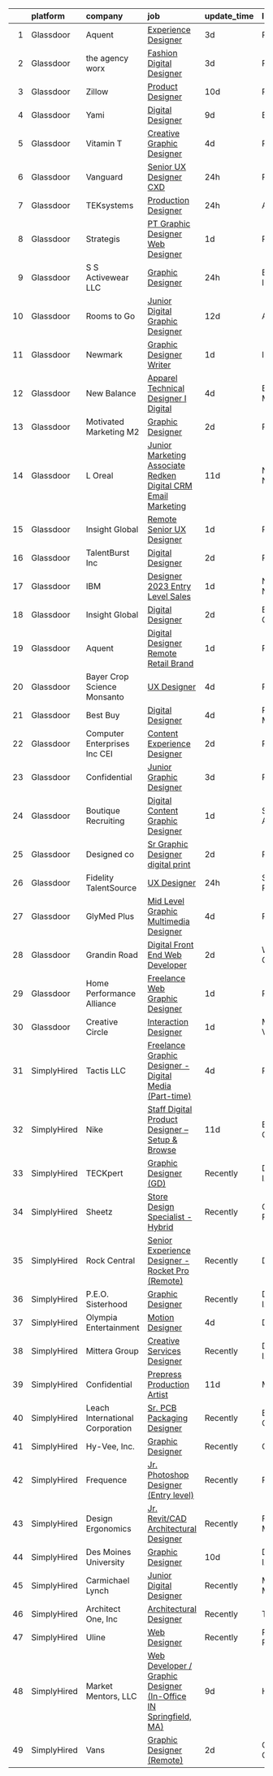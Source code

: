 

|    | platform    | company                         | job                                                                                                                                                                                                                                                                                                                                                                                                                                                                                                                                                                                                                                                                                                                                                                                                                                                                                                                                                                                                                                                                                                                                                                                                                                                                                                                                                                                                                                                                                                                                   | update_time   | location             |
|---:|:------------|:--------------------------------|:--------------------------------------------------------------------------------------------------------------------------------------------------------------------------------------------------------------------------------------------------------------------------------------------------------------------------------------------------------------------------------------------------------------------------------------------------------------------------------------------------------------------------------------------------------------------------------------------------------------------------------------------------------------------------------------------------------------------------------------------------------------------------------------------------------------------------------------------------------------------------------------------------------------------------------------------------------------------------------------------------------------------------------------------------------------------------------------------------------------------------------------------------------------------------------------------------------------------------------------------------------------------------------------------------------------------------------------------------------------------------------------------------------------------------------------------------------------------------------------------------------------------------------------|:--------------|:---------------------|
|  1 | Glassdoor   | Aquent                          | [Experience Designer](https://www.glassdoor.com/partner/jobListing.htm?pos=125&ao=1110586&s=58&guid=000001832b54cbd18768e59ba81347f0&src=GD_JOB_AD&t=SR&vt=w&cs=1_20c2802e&cb=1662879321420&jobListingId=1008123535041&cpc=334ABAF5D42DC775&jrtk=3-0-1gcll9ivmgspa801-1gcll9j0723e0000-8d2c847b68a1be34--6NYlbfkN0DMrcEu7yrtATojKJA7cEzGQ3FdRGWLh0CZQInL4ECGI9gD0Wolx9R2EDT7B77c2cRxVdjXFVvapnUBletPGY1y6zUD5emEx2JJHVUKLB7YCEnjpM4Zg3PYdIMwZp1WmyRvhCdKgdleEQNFFwOpXDPT8CnFEGpHLzyPkHaoagJKhMlUWat8J6mBbRTchlMNg3zyeQohtXFJ1DNXnJfTvvePJifbvVd1fJIraV_R1i3HOQkF-Jx9oO6kqYrBqi5iXaPZ0nY58c1oDILUPlfcMBdK66VrRGma3oHOHaFx04o13AKmrRecZgQ8hO1VSBI729eQJ3TSgA-pnFhNZgwSsG9kuVbt7aG3ZmIIGqC_3bIe2gkZYrC6xdCTI6CZcK0Evihn5YdNkYDrVN5j3Hf_NSFNrNwO4CkcGdWXQUfoSuMa9AMRNVrlDAz86J2DKX_ivDWxn3-hRWha36Va4IY9Jm9z)                                                                                                                                                                                                                                                                                                                                                                                                                                                                                                                                                                                                                                                                                                                             | 3d            | Remote               |
|  2 | Glassdoor   | the agency worx                 | [Fashion Digital Designer](https://www.glassdoor.com/partner/jobListing.htm?pos=114&ao=1110586&s=58&guid=000001832b54cbd18768e59ba81347f0&src=GD_JOB_AD&t=SR&vt=w&ea=1&cs=1_23b2fd81&cb=1662879321420&jobListingId=1008123724940&cpc=AC285F3A3ECA6BB0&jrtk=3-0-1gcll9ivmgspa801-1gcll9j0723e0000-bcac29a8680221e3--6NYlbfkN0CNOKpjDIEH11s39GTuUki_mvxNbnX5BtDlH5CMrheAnKze_5JrwQ4joDkGUDohP_RlNQhEZ3Q2jeEAm6ldQzmxFxxxdOOwyMbldo0dx9_PlOyL0ITe7Ek6r5-EtcSJ0KUwFsEzvFr-Dqbe1FRbByRhvhsV6TwGLTx9ZGA_f200DDMBn0XMdAm7cy0ubHw8ERhnWXWQwDdpJygLgkL7hJ0gXlQZGpx2cI-Mt6HRaHhP_lASq-fM0tTIJNkE1Z_ms9nokqO-Jq1jpf593nJ6oYvuGGu_MWYVeKOJDF4UgMVXGXVjiNIZpB2jTN0j1PQL2F0bzrt1Mg2c-rgAT6VpvljwtLrdoXfxTdItoHONMVaGRAUDEBEv6Xz7NQ-LNh6X4zfAhK1sZT_qEV-1Jz3iYLEgOvddsNb-VHfybk3KK2feSOrcO4fq3oK-xEBoqvNmqpfhWb1M_W0NUjy_A-tQVZw-i79rWr7lx9eanOwANkchBpJpLKV_72Qz44JsbLt_x1z510U3XEAUxQ%3D%3D)                                                                                                                                                                                                                                                                                                                                                                                                                                                                                                                                                                                                                                                       | 3d            | Remote               |
|  3 | Glassdoor   | Zillow                          | [Product Designer](https://www.glassdoor.com/partner/jobListing.htm?pos=104&ao=1110586&s=58&guid=000001832b54cbd18768e59ba81347f0&src=GD_JOB_AD&t=SR&vt=w&cs=1_90ebf253&cb=1662879321418&jobListingId=1008105734825&cpc=3BA4CE39D5B5DEF5&jrtk=3-0-1gcll9ivmgspa801-1gcll9j0723e0000-923d093315a463c1--6NYlbfkN0ANMurRYyPEXg08u6OamUd1Mvhk-zhFSGYIZgoJR86UvYL2v6MoUqae-sD5DnU21vqzMUfcrlxXldGlpvZ_A9LcSbv7fieDI5Q_e0eCDabZQJSfXOKXU7HhyZwRBWFH68mW2QkyUBY-1UqPK4A2Y0SDj9Q6XtG2RXC_FvaVnw66ZqTJONzM-rdhu-45uCtHTBeX8Kbhq-hi6i0kkjkUGJ0oMXoV75KiIH4ns-aHhXrYi_KcP6XpF02zgedAcrQvtqfzW6m22fy6JTJ1ZV_Se10uy_eqn65v-EL_GJMgeqVHQMzuHMxnfsejn0yPoVVESRNw9iXPPjQK0b2E9cQeqsv4odANdvmPGNI6DY5Bska9E0xyo-7b9VCUJC00MtAwgyOKDJfJj2w1L5yAIgD_Q0DjdinFQfGuDKaN1K454-NTBzqmw_xAE-oiGq6ndxvexg2GGzat-s5r6KOGoQFP2nJ8dXD8g2I01Pm_PEISEz1uH21mzQot4aPSzH3DcIiLKqsiEPhZlqumxcjgJ2D1pvdd3oYRex-EYmdN6c4_zKsLVkn16G0VpDl3Tcn4rZFmgP9J5NLkDEKdENHS2wQt4psUi67nX_XJ96IKbNOKO0ybGf6G_4Hlfr6QvsxsZuv4HDUuoQfJvs5mdhyZO-NfACzUD9TrF7SzUOgcbQRPLyAlcUjm7eC-P8WKmQLEc_XCeuwGcrhDSZYH8mUslDnbFhYdjtZC8MCvEwQT0p9l3uOgFp1mMVxqjsssLJgz7gXiMrtJDYu7ga82Ck58QRTCHJtGTBfdoDC9fwCCwd3VcYV9gsCA9Ml0hjrVnPYb7f0-mYqxo9T5Ipgo3ilT9tb_r7rao36_RHEy74dpVxpq7YYVkxebHNYTUAvQkbSpCpz4Z8U%3D)                                                                                                                                                                                                                                                                                  | 10d           | Remote               |
|  4 | Glassdoor   | Yami                            | [Digital Designer](https://www.glassdoor.com/partner/jobListing.htm?pos=101&ao=1110586&s=58&guid=000001832b54cbd18768e59ba81347f0&src=GD_JOB_AD&t=SR&vt=w&ea=1&cs=1_2d68b4fd&cb=1662879321418&jobListingId=1008111863173&cpc=F4333377EDC1BC7E&jrtk=3-0-1gcll9ivmgspa801-1gcll9j0723e0000-8302dfe21c891ddb--6NYlbfkN0DsBOlmEAMqZtav1V1WKZO3RUElpafjggtWvxyDQ3xFSqf_F-uFbbl6Uz3uWdsT6trhbhoQk9MLmdifgAjmKlktZ-KFT4uyBonNjT1hiMW-qy2QwgUCcGa2HfCbca367x6gS-KHt4jEdwQ7-935eUeRy1sqHDlYd_TSjrVyRTBGtEOgjGAwsV9GqR5QOzWZZeXG70zsORiKj8b7OsBaMcEnRzlweuLg8liicRhiElBvCIjGiO47XRocv-a-VPd9O1d8XYFpYkKjEZOd1ai2OVD3RBuVecAKqCP9miex59Itr_KDRuE2CXex4UDoHFJ2VYAPVGsyDfiWtjFNsKMeFsugW7EpphBeMdA58kWfyeIQ5hIZwN0LYAeKqpZCxf6JFIDlzlziJM0Ldr_vUUH_FUuEbxFtmYlS3a5ujCd-PsqkYnggHxqgSxlP34UuL3g6O1n6al7aE75a8n7R_iXCqfhE-ZqdOUahE7CYK-GUWec2B9kAdzbN4noyyr9SiZ81YN8%3D)                                                                                                                                                                                                                                                                                                                                                                                                                                                                                                                                                                                                                                                                             | 9d            | Brea, CA             |
|  5 | Glassdoor   | Vitamin T                       | [Creative   Graphic Designer](https://www.glassdoor.com/partner/jobListing.htm?pos=130&ao=1110586&s=58&guid=000001832b54cbd18768e59ba81347f0&src=GD_JOB_AD&t=SR&vt=w&cs=1_284c3f52&cb=1662879321421&jobListingId=1008121107394&cpc=C4A69CCDBB3B9599&jrtk=3-0-1gcll9ivmgspa801-1gcll9j0723e0000-8f3444ffb8cfa060--6NYlbfkN0DMrcEu7yrtATojKJA7cEzGQ3FdRGWLh0CZQInL4ECGI6k5tN82kdM0OKoro5eXmjoVin0azV7kcw0Ral9B4JQpPsBdkxf1kUX_39uXpuRfCiZw-gRjwUkuT2BUx1SzqJexz5ORPnopOg7VgA7pW0irx5YEaSVCv_lAiyN20thhxvdpMguJR7U0OU6JusrPR1qnmWlDHs9qnSHcHD_nRqQ4pMmCX3DSjm5elnc5P_iDoLdKEa8CMLaagPccI3z_QOaeBM27w-vYP2zQVbV9iVtxiF7d_X2WdtNFTc-U6MJOaAXXty9_UuX0zOWMLxCIGqSt4Evrzn0ei53nGzKNsEvMVLCf2LMAmh-ae3iJ8m6hnxsxsM6Uxlszi5teOvt1Mbi_bIWabfo5zazPZkallUq0KQxYKNz3TV5IsWb0clvOQI4IN9cg7T5xidvxPPByXoMIMoJIg619JgsNdD56wOmYMyOOpqxG3S4%3D)                                                                                                                                                                                                                                                                                                                                                                                                                                                                                                                                                                                                                                                                                                       | 4d            | Remote               |
|  6 | Glassdoor   | Vanguard                        | [Senior UX Designer  CXD](https://www.glassdoor.com/partner/jobListing.htm?pos=115&ao=1110586&s=58&guid=000001832b54cbd18768e59ba81347f0&src=GD_JOB_AD&t=SR&vt=w&cs=1_ac8bd4c1&cb=1662879321419&jobListingId=1008130738330&cpc=44CD5376B8534B8F&jrtk=3-0-1gcll9ivmgspa801-1gcll9j0723e0000-674720a1adc0611d--6NYlbfkN0BWQs_M7ZA8XLbIFWVw-PYcVVEPryqVLyWhKaEKPskHyy2-z6Z78n5au6PljKOGTAqp6x67euyP51R2LG8lIzib798nswowE3Q6Qxd5If510qmFGlMC4_ZVM81nQ4JXuajlw1U4csfo-fSs0Soba1jfjOTlYHlwPdcuzaqlfSRM6P-B7lVh-oDNC0eJC2KLML4pb-YcamhsLsIWRz3DqqQBugqTa6XAt4AtbCSwMaqaFF3wYTOQxgizFr6uKpWg7-FfUt4vRp6yY_keLx4A8d7lHEBMga5VCpHB-jhinMZv82Kqb8C9FZPu9sv5GY3LNhA3ukkK4MOmcIn_R2PUEnzfyQ4cASXZ4AVTNmeTjTfBfB27w0huXGGgQw9YSoA1s9nUiPgMXfW2M9aVUGsi65h4nJ9fg1n2nkSBhQtrlvBQjaHt_tUk0XN2hVPS3HnFWMcEEUtOQnnK3tvWsc12rTl8sxhCahJUoi-_OA0LcgrcmvNtI4aDEKwPftruE2WKvtiy7bD4ylAPSJs3L2L4NkDMYvS77E4-wparqK-tLySiwz3Nrwt-L32sSHFtL4SkSu0XJ-JsNTm3FoLRSHmmR9O8UyHc2iUS8k27-dRo8DsOoCe4iD3TBY_PNzxDzdhUQfmKi9i1x6vjTFz4wtIQxzjBqY7M7oFpZtYkMHp22fsNnoMfi1H216ms64nylSMkqB4NpbM2EJWoyilVKQnRqp0fdg2mDMF1Haa71ObLdzLThv3_11KNZFJcG0J5_n7Ubj5bYu8H6uKAYIjBoJ0VFNDxuaF-6d-eEjN5Mt1h5Muk2C93zNLRDnMKy8qgTbgYfMfqcxztyRFAF0OvD6wSuS9QCFuNFjOIbtm3dQ66RrgCw6Sqpf9g41BQP3kSIwXfF-iur9JcPRTOhwK0XoIaDh3ifRFXdT-znEUsVR_frR1im1fL1cqHRP8fBaaTZicIb8JvVjAyAobc-kV0BtGyuuF7EWRzYqLUqHIS5gXd3YKe7EEBsvsxDipZu13ZybWhDFhEXkJuy4F-6tLBIQzDcfE0L1mNSdDHQWs1PIFPr3a9VGGLCOcNUhV3Eb9P62zlciDuE-aTGobxnw%3D%3D)                                                             | 24h           | Remote               |
|  7 | Glassdoor   | TEKsystems                      | [Production Designer](https://www.glassdoor.com/partner/jobListing.htm?pos=127&ao=1110586&s=58&guid=000001832b54cbd18768e59ba81347f0&src=GD_JOB_AD&t=SR&vt=w&cs=1_6a62e4bd&cb=1662879321421&jobListingId=1008130784319&cpc=3DB599BF2F4828F0&jrtk=3-0-1gcll9ivmgspa801-1gcll9j0723e0000-99d48dbc521f96a0--6NYlbfkN0AuKz8EBO1xHDEL7V2YF9xF3dC_I9B9i-Zw2Jh8clPMK3KTieKealHQySFBD4L6FvN_KhTYz0S6g8elX4KVQbUO6xJhkXaT9Hck3hqnxR2wXW6sNBif-oLNVC7_IAJIH7pnhuQ3Fd-UuFR21QIMXHOiPhRL7Zqa2mH3rcI-K1Ty9evT_R2HGMr4WHUZxAQ986z2aoraClNXOxgUOJdIYyFoH6LxaDymR5pzbz_SCQIIck-SOuU7w-d5kFyLO_gMB5A6I5UQX9BTrIhk1Ec0rWLwhSPERxnp5vUlYZRklM9E9-bDPK5_cCHjSQkqEgUaugd05DXOTMCuGNL6wNhCwyYYJOXFYBEm4QxuXitA9ayir_Mv4q2Sqm3CB8CfZTaxG-EhP67wCx2cDTJYaV2aqT6WojyeA3fVuGwbUuIuGfZdAjjGl6eG3GoPhi5-KkcOrKwcOhfjhTfKavrmbxg9J1hByGwNrAZ4p_SP-DvsIT7bVOQjP6BLolWh3hMV9RMv5PaXzPRPzs_Rmn52Ml8yq2cWCXH9AQsI1TEfAe6JnSuzk5YGlVI89wCqQR_zIs2PJZkb_vuwxl0B9JCui0UnmR1sKXtucrOxim1I3Dwn4Ks5rmBXOvEzHjj9RAc6LqvA4amHrPPh2IVOOaOlbv80oUvxRTstvO7MjG5h5PSVcz4-4lZNKHPT1dceLGzzLBTIcRvtEEUBtdDFsECxKCe65aIVwFKbRO0KDl7FWDz3WuWtEypMX0uQVvNjTwViZqkoz-voKagA07l4m8_hL3wfrxWwVjHqnBtow3X1H0sDTNj9ad6ZmBja9fVkk7Dt555EEvyISGQ_6dcd1LpbSFR5f8wKF48omlhSHpUCXR_yAOsg6NztfjD058JvoDBq7OYP4zf5qU2XM73_JIP8AEz9PYxqQNfGsZpXJTVdklO-AHD_3V_RRqhAaZ-5)                                                                                                                                                                                                                             | 24h           | Austin, TX           |
|  8 | Glassdoor   | Strategis                       | [PT Graphic Designer Web Designer](https://www.glassdoor.com/partner/jobListing.htm?pos=118&ao=1110586&s=58&guid=000001832b54cbd18768e59ba81347f0&src=GD_JOB_AD&t=SR&vt=w&ea=1&cs=1_1857ef1c&cb=1662879321420&jobListingId=1008129703490&cpc=444700D72F2ECBCE&jrtk=3-0-1gcll9ivmgspa801-1gcll9j0723e0000-c6a23bda60f870f2--6NYlbfkN0Bzkuy17zoNwKMVjyusHhR7JNYo3SmelKzW8jp1Pa4Tk2raGOEy5KgPmkIFlo4p1VUGwp1OTyf7APqMFX9iWyEUhQPQdrrjmqq4-huhQ4Y5-jFk003YjSRuVaV1kTN7iz6YiYkuA3hEDU7vMYYOOp6vwEyMGUM50N81fRQiYRLjqDghEZtlbwn9nUJC78ZDgxHf_QckrhkChjCG9iHVZjkj94qE_S1h-Lxn8k1C3WJMSnOZA357no38jp-T3kDPUA9g6XwylaA9DkFt7QD9yCALMNHY2pcb8tQuvAKIyQIk9qZsZ96Jn_5faKNRS6c-NAVYoVqjUvFPkClZEUtYUl_ge3RKzBH2d-Qocog_6k1cVnv90QKq17_uykUkVzOB-mBveObjzQQV4zqdHcVvPXnYTHNTVE4FdL95M-pBC-SGu-c8Q7Sf63PFawASMfZKQ9qQ-GlCCTc3i2uCJUN2_qScHjj3vSk-aOocZ0DqKW9s0V5HKGpc-qdGXM75oJoTPQE%3D)                                                                                                                                                                                                                                                                                                                                                                                                                                                                                                                                                                                                                                                             | 1d            | Remote               |
|  9 | Glassdoor   | S S Activewear LLC              | [Graphic Designer](https://www.glassdoor.com/partner/jobListing.htm?pos=103&ao=1110586&s=58&guid=000001832b54cbd18768e59ba81347f0&src=GD_JOB_AD&t=SR&vt=w&ea=1&cs=1_b3c5517f&cb=1662879321418&jobListingId=1008131212028&cpc=32919853CE787A65&jrtk=3-0-1gcll9ivmgspa801-1gcll9j0723e0000-57a42028f97897bd--6NYlbfkN0Ajr136nt6A_LHOZ7dazkZBMRVGXfFx1UH3hXSlGZi78qV2vh4IIPaG56QxCFgA56BicBY0oInP0bNT40A2KiZR6efIXdMONa1VrkNkr3gSSuOH-h8Iv9xQMLysL86kQef8dAE7GNfhhsgq2lLOrh5w_jsM3vg_GTL-9yyJMQXUeA7ZpmiP_PwGGV-Up2Ky_2JnIloF4v-kF18pWMqCut4w2KGvmp-q67CwVsK5vNpUH5QDB2mY_Yi-DejgHoJk5uhQ199UGO9usByjjTRWa_ZFcn3Cbr9RjKuCy0cG4DQKSPj-MM83oMy2Gdo7bBocpFs04uvOEWrg7jlv0Bg0u6OcSE4JfFVeZiUX-c2QbYAJMnXzUzFB9z9vSW8PFQNgqeVsSZCwBXOiyJqQM80GUOkfk99NIGjO-0tqtnsDPYsOqdU88BwFHzQdNJ5kP74WMLDNeTjKxfRRsgUNdwMNAe_o5-k14fg-_68OqjsBcm58aQ7Cfjgx9jGhbJoFjTUGmPRjge2jMjVQQNotqhojzDh3jnN_MP4Vryz-0zkVFnok1jDx2-ESDO3afIOeTjeL0y-tx5w1HH6dBukr6at7PHn7pPH_090P4DVxvoA3jZ7LQZ5cg2_dkJFOOrvK6gwfYyxyGHghzWB_GZ5OopODMq624snosVnQogEy5oqqVQTLnyWgLAyYBY5_nKuVuXBlrsRimokvIusurP5CI0LYktZ42RpwVnO4F1QHzaUDSi3F1lk5yG2kGLMlT0fYb0VnHh0WprVOChs9tg%3D%3D)                                                                                                                                                                                                                                                                                                                                                                                               | 24h           | Bolingbrook, IL      |
| 10 | Glassdoor   | Rooms to Go                     | [Junior Digital Graphic Designer](https://www.glassdoor.com/partner/jobListing.htm?pos=117&ao=1110586&s=58&guid=000001832b54cbd18768e59ba81347f0&src=GD_JOB_AD&t=SR&vt=w&ea=1&cs=1_a70519db&cb=1662879321420&jobListingId=1008101023812&cpc=8795CF9063CD573D&jrtk=3-0-1gcll9ivmgspa801-1gcll9j0723e0000-a7f8cc29757373aa--6NYlbfkN0DQkrWslipYdAKKBYyyAy12PZe5Qif844XZvzAwxKbcyIRxhdHaqMzJraSVoY3LdvZqdbhDVRcqMZtCa2YcNSHFpJgmxHPV6EOH-6DazYCulcDtnQBVuOqYehfVu4pi8F9SHq0EvEETT4FlPgqVwQPbT0pZuLpYfpMnS0r64qoJ8-2qzxYucRvqPqcCo0mPOb3w06zDns11yRiDC6q0F5Jf_u6sX8yyM-8aa2EztF-uNCivGIqAphpwE3TBYVI0rxpH_5Mr6JGYymaZN2rGWsGfOZTfeaUuZs6XiI1rr1N82KAusMHB6nklMLLUodMFLPX2MCVRuSbn0X4ulSYV-Hyl9DHRw6B-mQW6bjpOJBKdClBuaX0yp4i9GwpRQU0wHm4jwLtzjzxwTueWT5YQblv-eeYWPAwlSrJbDyAC07NO47GU4H5k5xrV7kYQoO6hL1xRyUUeA_Aq8iQD0gJApTHdnnLiUJxn3CG7_Hh_zvZdmuUSh06KtpwBQ-c6pZAryuzMhKfE-u8VuMjrmuyUqtTMUcJ3HNnWG-EGMgSyWsIi2w%3D%3D)                                                                                                                                                                                                                                                                                                                                                                                                                                                                                                                                                                                                                | 12d           | Atlanta, GA          |
| 11 | Glassdoor   | Newmark                         | [Graphic Designer   Writer](https://www.glassdoor.com/partner/jobListing.htm?pos=112&ao=1110586&s=58&guid=000001832b54cbd18768e59ba81347f0&src=GD_JOB_AD&t=SR&vt=w&ea=1&cs=1_1d829638&cb=1662879321419&jobListingId=1008129855040&cpc=C5F9C09AE97B3D2F&jrtk=3-0-1gcll9ivmgspa801-1gcll9j0723e0000-18db290412a076fb--6NYlbfkN0CD0TjVoWRiy1GhkEQNsUdv3_8Vzuynr5Zlm-4Rvq6GerCIAuv9lkLK7rFFobwXjE8v12kGzL5fBLde4BoqE6CMc-jUdOaBFHRDYv6los6Qsi_H5_FC1AcEFWsirmb3kJKVMBmyuXPMAzeAzoM4QLSDNRQf6U3Sn3zZbdRygBB8dNuKiNCt2CV3nkLEUcCe6KXHf5uy0g7GDBGVEEUng8xfO4bjg2VRvXRgNT319c9cHd1OAQ2dmLfXhfaXh8q4DoWkZv5ZQKCbIj79yeGToq-Ge-l1OGR71eLsoU-z-5xJe7-Njsf7R7wkIG4-UKHu_PdIGM0dsU_HMrwpAVWTLJlC0-YXMyIDpwQc-lqz26D8Z5bQOakJT1SqCoI8TgYFIe2fJtwHBezZEgg_fME9QuroSgjwo7nXDghEdZXAVmg5GZRoLWkSRDGxcoidaARpZG1Tv9y2KMP85BM3eYBGeF3XPym6uDdC4S_wwU7WLxGVHkyGAZ8vO-e4TDPJz-5MB2cxVIlN9mo5cEBaRQkUrS-L)                                                                                                                                                                                                                                                                                                                                                                                                                                                                                                                                                                                                                                                  | 1d            | Irvine, CA           |
| 12 | Glassdoor   | New Balance                     | [Apparel Technical Designer I  Digital](https://www.glassdoor.com/partner/jobListing.htm?pos=106&ao=1110586&s=58&guid=000001832b54cbd18768e59ba81347f0&src=GD_JOB_AD&t=SR&vt=w&cs=1_e26d7edd&cb=1662879321418&jobListingId=1008121565696&cpc=F45C15D234B746DE&jrtk=3-0-1gcll9ivmgspa801-1gcll9j0723e0000-caa991a41a1d7283--6NYlbfkN0A-NHPE89aMEoKiA8B41Hae2nLWj54W-Qo-xrCvCh0mhHD8GUsE6Bc1X2xP3_XkCS5wGnEYOWzN4bBNNX3rQc64RUPxBSuMuB3Pzi2alplLZrarPEQp7JL7XE6KsqB28vrQtfn9slL8SfrgvMWk-P2w1yz6rnVhcdYPDBoF8RhnO6EV34W_hld40B8b2yztjskRhXib2G_MrT4shY3OOAUfOEJyDa6WDIMuaJBH_ovOChyqaRVrNb5FHJZ48EjIkoGZO-S2s068MVaj7P-XCfGbTNbrAzQLFyPRFmI24GvZx9ljJkrSj1EX7o-rK41685Sn6cv7a5gOfrnTNP3ocXaW7RNzx4XKnaFePY2KyzeY70BkbJrnCl6ZcQif4tYic-rHDzi23xf9BDqDDC-paGoK3X1sx280zhEcakwUXH3kagk8ss4N6bypx2l3IIBirbLN2oeX3AS6ZgZSQvqjuHbHSAT5oZkpXX3bFph3aBwb2Yu7R6iNLBMnjA2gGjmPdYTtgYCOavWNhLS7ILTk09SiXJrkX3hhBpktHN8cdZVoR7OjYyOZCheyQcg7TDDMQfy-D43ITzaRy_2a7a76QdPE)                                                                                                                                                                                                                                                                                                                                                                                                                                                                                                                                                                           | 4d            | Brighton, MA         |
| 13 | Glassdoor   | Motivated Marketing  M2         | [Graphic Designer](https://www.glassdoor.com/partner/jobListing.htm?pos=119&ao=1110586&s=58&guid=000001832b54cbd18768e59ba81347f0&src=GD_JOB_AD&t=SR&vt=w&ea=1&cs=1_679f66d4&cb=1662879321420&jobListingId=1008126580520&cpc=56C4EA4A1A191A49&jrtk=3-0-1gcll9ivmgspa801-1gcll9j0723e0000-1e4792ea722e58ab--6NYlbfkN0BlKM6m1IvFSyy8_vPnQ6NxHMa1BSJqvopi6zh_aqBEzviEYhI9jrRy3ENz159CfFLzFXQHe_EFz_tUFnFwmiKL-py1atkf4KBWl_wAmblrlN2NaAjEUnB28cj0s8qgpJ5pW_i9V-TSA6qcxu3W5uCVRExcETT_nJTzCpZMSwxvFy1okJ1cYdW-7na4t62wJWIYixHAS25czJks-DS8HqqUiR297gbvUAEcFhACJXpF2qh7MKXdzz1G_fJtpYjRHCU-IukcAS9co768FOKcjy9uy1dX9n-V04RdO0jfIM-EhJZ6YttPGoTEMjB1JdYwOU9v4rsFXBplPHyzmYTgkJDJ86q59hVU6jvXddBDaK14LpILOwJFipLMK01EtW2-N-FMZtMAp-APCf8YeNO29GttOdVTMbNdtm5pxTU9wk_cp8ROUe5-5RJ3dBlVciZQJixaixN4hjgeu9zGvVtnMcZgHD5gSoMsREf-pKgkfQxbt3gJ4PnnHSEW86TvliTayJQ%3D)                                                                                                                                                                                                                                                                                                                                                                                                                                                                                                                                                                                                                                                                             | 2d            | Remote               |
| 14 | Glassdoor   | L Oreal                         | [Junior Marketing Associate   Redken Digital  CRM   Email Marketing](https://www.glassdoor.com/partner/jobListing.htm?pos=109&ao=1110586&s=58&guid=000001832b54cbd18768e59ba81347f0&src=GD_JOB_AD&t=SR&vt=w&cs=1_86804233&cb=1662879321419&jobListingId=1008104278623&cpc=AC285F3A3ECA6BB0&jrtk=3-0-1gcll9ivmgspa801-1gcll9j0723e0000-4de994b6b5e567c7--6NYlbfkN0B--xwTx5z5GtX4kwB4PKln9ei78TGhUZ0jXbBonS0qzEhzYeEaBt0GkTPTcdrr5MnFjQlC3j6wPPG_y3qdE5S8kaV2CdjrD1LzUhATnUsGexzy9vPGVAzzTA0Ll3818YMgE8x-SIAx-eGqNtj8KI3_rOtUxNLHfFCkoSXp6qRdYoNe7AhBjrRohURUPkVr-faJHAeyGQlwvd6AFglXIa9IIOQFwQ_05lj74sq7hvuKXb0Z95-npT0-qyo_zVa7z8aX8DKd-H0StRTDk6yUqOTuGU7Y4FWV7G86mI663pcJ0P7Mx8ysDqzHG5FP406o-FPOsLI2JBHIoesive8v5QiPoJJ-CeOvms44Hsih2WDM6iUhKE6QdkNOHHtnx_BXPCsOOwjexgDjT7u3xpVb-vo-vDNWrtbEEwsF3VCiX9A6a_HCBQuSMLOLor7I7k1E-8s_W7HNMzAiG9sgL-j82JqEdQRQ9Ml1IO4jU_M-hw1unsXPXvo6SbUsBHopOlgPLKySHaDetQ-DGK8pPu41REfKxDIsUaPdlJaNBpcyxjO815-ZNPAag7jK2jl8rLoVCBU%3D)                                                                                                                                                                                                                                                                                                                                                                                                                                                                                                                                                                | 11d           | New York, NY         |
| 15 | Glassdoor   | Insight Global                  | [Remote Senior UX Designer](https://www.glassdoor.com/partner/jobListing.htm?pos=126&ao=1110586&s=58&guid=000001832b54cbd18768e59ba81347f0&src=GD_JOB_AD&t=SR&vt=w&cs=1_f4247936&cb=1662879321420&jobListingId=1008129747066&cpc=4B86475FAF393599&jrtk=3-0-1gcll9ivmgspa801-1gcll9j0723e0000-3abf36069378afb7--6NYlbfkN0BKkHZu3wF05EeDimN_p6sYpKCMArvwa95YdH7UpkaBCqc7l59ErwqcTsR2JSgvf-3we6GHAUyN0stXK_4B53mrC6sNBrHZT6mswPDCNtNZr_CCbnJrAFkazomm0FvvKQ_Fq6CfQGZhsEKMCJHuXlzZ3zuTjcCKeJMlDArUQgnfck_vdwMmk9C0lSw2HEsNcMP-Jd6OLHHU7nZL1SSrJqzrfG2rONlxFwHD_-kmwvjz8m95HFHVZJnrfl5Id4UtJcR-4vnwJIe06r8DachWbFnEZqk2MtEIeHpudTzhTDFUTVfRBlEmc4olEhharqMmgRlikDb7taMFcvIpELTeaeuHed7dzemZ00PALHh3dxCK3ZSRcX0G9V4Pxcvhygl2scTXXEvs9j5rB_HekdC53Mt0_YafZrHQYnjsGfKx5M0D13UgT8OUxZ2fx9IllDib542jMjw4qrHbxDN6m5nSq3rMToiwU3pclb6IwIj7DknkmpgHJK8_NBBh)                                                                                                                                                                                                                                                                                                                                                                                                                                                                                                                                                                                                                                                                                       | 1d            | Portland, OR         |
| 16 | Glassdoor   | TalentBurst  Inc                | [Digital Designer](https://www.glassdoor.com/partner/jobListing.htm?pos=124&ao=1110586&s=58&guid=000001832b54cbd18768e59ba81347f0&src=GD_JOB_AD&t=SR&vt=w&ea=1&cs=1_b469b5b5&cb=1662879321421&jobListingId=1008126827224&cpc=9908D8D4413DBB8A&jrtk=3-0-1gcll9ivmgspa801-1gcll9j0723e0000-8b467ad102257841--6NYlbfkN0AytblDjMhCTRr2PwXSTF3LlCyagmIhB_qBKYhkTsU9J8kbOkkPPbkHTn1PvWfxq-Nv4x6IxDBvZLR25MZbAfefno-oBVTU0wSlc8HEjJ-SswQ5Z1xRMiItwG7mk97MbMuou-84mvi0RkZ2zZIXh2AiBdhA1yJSCwWI0L0GyRNrxepbqoRNkkFFIXtM-HAkCMnjJ6Zgo_kB2Pi55kRhuG17pZB2rifwTxeiMeJlb6vJ8cqn8FnMl5YzMY9xnxZ5ltFb4_LSOK0ADU993BA5mzwkOBi6bRgv_GxwqPH5RrZgzMQvnfSR2x2cMqCECVDlOtSx0Znu74Z_leX1NozqEdXJeONxU934VNBhMMw40RVqAmto5Oh21Ya4kNNE8AksR_2Q3pgvfcvquh997LzW68O5MvhePU1J1L6m1F3fp9jIzJJ-mUlpdNybaYQoUTYD5SZ0Lz_3A-q--4Z6GABZMhElRDxkw_dcbvpHrx1DkEKhG60Kd0CU1IzexJQRHoNxYFkxV6Gu__QHZw%3D%3D)                                                                                                                                                                                                                                                                                                                                                                                                                                                                                                                                                                                                                                                               | 2d            | Remote               |
| 17 | Glassdoor   | IBM                             | [Designer   2023 Entry Level Sales](https://www.glassdoor.com/partner/jobListing.htm?pos=105&ao=1110586&s=58&guid=000001832b54cbd18768e59ba81347f0&src=GD_JOB_AD&t=SR&vt=w&cs=1_9ce656cd&cb=1662879321418&jobListingId=1008128772292&cpc=65CC663E25211861&jrtk=3-0-1gcll9ivmgspa801-1gcll9j0723e0000-ac67045961d7dda5--6NYlbfkN0ASsx9s5kYVCGTGnmC6Xh9NWSoe0erEY_uce-MxN6cSfhCFF8tPJks6RQ6ru_yf5NKDqaMcjlkCnejbZMc2kfmAeFytjFSPIe7XmznJcN8GPtPmY5Pv77bEvtALpt3p2I6vWV56CRZ5FkKIQsQI59-GlTpq54Y4bvmWQCWd13zv5BKKupyTLrhxugtU4eFjNc02z_n1b4hHmoA6ODcsjGW5dct_UGTcxaUYjssaNc0ka6QMU47A-QHloM3YTTesZPelSeK2azZP0r8w579duaBqef8dpH22Ttlc-eULGGVIOTth7fsmsuQBBgj1IKH-_KTeIp2fcPAGZCsw4OZLOQ4roQWqvOEnql4GkLDXkvLQnSJSU5rpvgZEa8yYgTjKtUODL2FyVTsZZZ184zVdk2Re9W37azYhULJ8qwMrPXRKhOOA7HM2cZvIy-oLsQyGKkIrPQpzellyIhQXP18C1qTfenomX1hA80HgkzcbOUitJpFv7zwaGMqbxhWeD9XN7GiUmgHHj1F3L_MOPxzWC-XsZY6UVZacoFQxm1_yGeUtVp6xy5OMDarx-S5COPij5IwOVjoVelO2l1IOg-tSzTiZZW5xkVsi5n30Hfo_qgfB5fmNnxf7fkeVZH-oKsXryGYCB7LHIT8NUw1yCCspmTh2OcAbWyeduZjyySB7PVnvoQhBLT_p7P0za_27Uq3s12sfWS-DlQ7TeoFylFEdm_OgPu1yAGxWObyqXALU875rjlWjHs9ew2ZaF136UxrfvzTlEI6uYj9czxHUBIp5l2hJNOpYPfivlM-9MPGAbn6vmlX_nZBWYyYic-XFTTp8ZUP1dUp6CwT-EB-l061XQ6oSZejyNCIgOlCAWRqL0BRAL8REoiTwFi7KZyH45zijYLMlrZV_R8eXZgsdU8PcHEk8HVeaetlZ-kyPdIzKsUfquJAaXw8ab9Ogxs5HIVZi5br35UiK_KDnzAJdbdC9qRGZoaepIavh-93X6nSJgXqMfsUDGG3NS4G_OnrQx3bENpk__BR3WfW6lymgA6pkRtoAxyMk1lY-T5fIx9TTmZnjU3nSKirEMmTr1opXQz9iNoIdIqwVcbfnp5oZ6cqOzKlBt8k22R0s3NbXhqywDcDMbdhFSpa7-tjBSbUuf9gWJR8%3D) | 1d            | New York, NY         |
| 18 | Glassdoor   | Insight Global                  | [Digital Designer](https://www.glassdoor.com/partner/jobListing.htm?pos=123&ao=1110586&s=58&guid=000001832b54cbd18768e59ba81347f0&src=GD_JOB_AD&t=SR&vt=w&cs=1_a04dba9f&cb=1662879321420&jobListingId=1008126592207&cpc=0FE1F5EA2BC84A01&jrtk=3-0-1gcll9ivmgspa801-1gcll9j0723e0000-e9b8158b1da95e07--6NYlbfkN0BKkHZu3wF05EeDimN_p6sYpKCMArvwa95YdH7UpkaBCqc7l59ErwqcTsR2JSgvf-3GtKJNX057an938fIr0MTehRxSREV8Iv1ucCa607hpmIYnmiI103RyQYkiFjxSESdDdNG4G0xMKWcEL-6PAhFwqVtgDtvYoFXphAJuoKu5oinIjw5LlVqYjftk-Dyn6EFnaQMHoGMFcmL9Y3YDRm0lVxvdilAlHxfZBOXZOLm1FInS4kQJRvIryiOw9taoeYtBRTtSHUO0wbNAQe2pknX8i3UItdEtHT_W-6WV2YQsSp-TU-WNegnyfkSWaY1tdm4kJFRG4VS2kriPyLxXlKxv92iP2sD0GMn4l9YX-pSZbmE_AUK80UQlPnxPBvXwGJUFRRgZndV7aOtq4mwVVasRzYiOl2znIEqlM2nNfjf2bgiGmy5cTvL2OCf62MAJxIce6GNqve5G-wQHeJ0HWPqL_0jerPp3TzmkrC22cbQjt0Cs_fuP6xVx)                                                                                                                                                                                                                                                                                                                                                                                                                                                                                                                                                                                                                                                                                                | 2d            | Beaverton, OR        |
| 19 | Glassdoor   | Aquent                          | [Digital Designer   Remote   Retail Brand](https://www.glassdoor.com/partner/jobListing.htm?pos=116&ao=1110586&s=58&guid=000001832b54cbd18768e59ba81347f0&src=GD_JOB_AD&t=SR&vt=w&cs=1_fdef119d&cb=1662879321420&jobListingId=1008129972989&cpc=334ABAF5D42DC775&jrtk=3-0-1gcll9ivmgspa801-1gcll9j0723e0000-efe0501563b305e9--6NYlbfkN0DMrcEu7yrtATojKJA7cEzGQ3FdRGWLh0CZQInL4ECGI9gD0Wolx9R2EDT7B77c2cSpB3ilTgqkrCIeEkKqpvDrML5d0LDmNVE_QZyfQkv6Hob2LGVDO8s6Ig42B0EZB8kZxt195PhSx38OVlKRfV1Dg0byWYtkYCa71_PId2ueR9EsPuexzdl0_mQn3jwwQQNLHWP_8qcHnVblx73H71ZInWBxC1fTW_XJY-BW063JqFGRW9CN8irk1xIuAroZy9sQFsFZwszA7zIeRDzsOn4BfE0hY7AZ-v4MRQeHhSaZr0gZzYHeVxia3UXA2ogRIAAmK64kL1pWzxck238bqDLYQuJ0km0ScDw8rNJW3Rt-Ng_lFQwZzmhBI1xOLBgSHx5qBoolRTO2nht0lSk0JLXzNkkS2mGj8aHQvSVzD7y4sewkMnizevSVFKa7iEbPATpnYiy1YNrPU6yRRpmXYzm_BkMCP1ZAnzQ%3D)                                                                                                                                                                                                                                                                                                                                                                                                                                                                                                                                                                                                                                                                                          | 1d            | Remote               |
| 20 | Glassdoor   | Bayer Crop Science  Monsanto    | [UX Designer](https://www.glassdoor.com/partner/jobListing.htm?pos=129&ao=1110586&s=58&guid=000001832b54cbd18768e59ba81347f0&src=GD_JOB_AD&t=SR&vt=w&ea=1&cs=1_86f1ee90&cb=1662879321421&jobListingId=1008120906464&cpc=32EE424DE2B657EB&jrtk=3-0-1gcll9ivmgspa801-1gcll9j0723e0000-765d86f131e55683--6NYlbfkN0ARyD88zZa8G4fZaD6jLAgXtQ8K-B7dWBWCK8oXQKVaKig_6nzqbLjwMGuvQzHRYlOQKDdifE6_stgy65vAR9kGzt5nHuwinqJmJV0r2xVVsZIFHO5Y5HO3Xij9HdlaPIupsyiM--YXZPKrGBfD5yBD79ubhqruEYqvK4wkGLx9W_OW5nouq7F3Pw7mSdTagEGQ6Jgpf7yNBpBPlDoWLyO4YhNG_d9VmvICMWcG72DDc-lHkNkaiASIdTPSiJGsGV25WbmWui2d6yP5XMw55P1ZuPEGYr2Om557DsdRvJ5gFwOzdhg01wtR9OxqnIP7uyYUc9ARVvheLHbzJsOn9DP_85S6nymxKQyX-QdBghTCcoDoy0-xLDiKpUwNVWkeUnnSoMyaNV2mGxqwIzIkk0mDFMr8jq6oCJhRbevmUxKCTbiQbWLTRexdREw5SlyMb_kBMnVZQEQ2fENf0PwfBLsRCVz4y5stzREYPmCW75lSwdU1JSKA5A61ojXQqdStbqc%3D)                                                                                                                                                                                                                                                                                                                                                                                                                                                                                                                                                                                                                                                                                  | 4d            | Remote               |
| 21 | Glassdoor   | Best Buy                        | [Digital Designer](https://www.glassdoor.com/partner/jobListing.htm?pos=108&ao=1110586&s=58&guid=000001832b54cbd18768e59ba81347f0&src=GD_JOB_AD&t=SR&vt=w&cs=1_c1fa4091&cb=1662879321419&jobListingId=1008121430160&cpc=853DEF62E69EE75B&jrtk=3-0-1gcll9ivmgspa801-1gcll9j0723e0000-2ff2628b43e3eb49--6NYlbfkN0A3euUoOlcFOg58Q6nmuUh0Lnp17JpRiT8Tdiqcy7-gIyMKZNPSZ1bJ5a-7F9Gd8VkZkwuafpO75QcRfJpZcpq3R-sCJa09jm62Ax4B48ZQpRl7WUwSK8gt-ZYI_o5j6A9xytHv0bSfYVlSV87JxU84oVmH_fguWnIR3lqt8jbJs8ikSb68Zb_e_IIRQdVbLg1jl0rv38-9OlBIpQu_svyR1sPsMpBtQJHaAfZDiO_ZXxGPU33T4CEy9r66TDp1ziLuHqfqyVvY6P6zPRjxltv4gyifOLt5hQ69QKtw8_JNUni_BvnMSUS4KLMuyOBQVypQLUaSnNLz42gUgCSb9DbrNWxXOMztkoD-IBPjO0vK9F6zZSCDDxHhGmE3Gwhp2XUssUIzrbWQrCObgJfoA1eUXC5-UUznxxO1F6ijNYaVCEnR2a21-ibD3uFWH4HOHP8LVQga7zifFC_v325hRQzHkoCibGHCO3GC4p-80_LtGnOej2gsmnbybDMq-E3H9e8%3D)                                                                                                                                                                                                                                                                                                                                                                                                                                                                                                                                                                                                                                                                                  | 4d            | Richfield, MN        |
| 22 | Glassdoor   | Computer Enterprises  Inc   CEI | [Content Experience Designer](https://www.glassdoor.com/partner/jobListing.htm?pos=128&ao=1110586&s=58&guid=000001832b54cbd18768e59ba81347f0&src=GD_JOB_AD&t=SR&vt=w&ea=1&cs=1_d2526609&cb=1662879321421&jobListingId=1008126036016&cpc=FB7E4A1762AE5BEC&jrtk=3-0-1gcll9ivmgspa801-1gcll9j0723e0000-aaa92e2d0327a63b--6NYlbfkN0AVVnl_N3xmP3MApcGA3sr6MLnz8P423WWILI1WvbjE8Ry71v-lom9NKs8rBQiPPScxNE1OviL-VXQV7LwtnUfYYuoFQInhiQFSrKSTkJx_SUd8mZgxPSrJFNUVDEBVipMYjmdd-5ukc-oObdOcFr5wMNo3myBHvgAW2kiazDnZz5zoyJA34sJvQXWffxH0xTsOxXRSXC_kQ3Ca-OVnITG4PYuqScEkl6nXogh31Z5wVRn64_W_BqA76Cs1Hy0UbDdUi0HRg2NqAEoXK4XzNrOkNlwjVAdVZnN6DAnwEPr_mRzJLJX7DdKIqVq0tc43u0euMWfygqT8I6nwZGiVKD7FLJGKRCXKzlXHU_3GJ0xPpr7QLOqKFnJWMNK1Nd3AN4h2KYvRGT5HrdnyNnWVwOGfJ9ygP_EiC-FkkgQ-1rHaFTshO083UrEGzDfwcW3x1USMib7IssZ6UzOjO2LNck8XI9eQvGsvY7FXIFi7Auyso7i8Eb_edIXRc4hV0lLpiVpL7AIDIrJjtQ%3D%3D)                                                                                                                                                                                                                                                                                                                                                                                                                                                                                                                                                                                                                                                    | 2d            | Remote               |
| 23 | Glassdoor   | Confidential                    | [Junior Graphic Designer](https://www.glassdoor.com/partner/jobListing.htm?pos=102&ao=1110586&s=58&guid=000001832b54cbd18768e59ba81347f0&src=GD_JOB_AD&t=SR&vt=w&ea=1&cs=1_f7ff18e0&cb=1662879321418&jobListingId=1008123210648&cpc=8795CF9063CD573D&jrtk=3-0-1gcll9ivmgspa801-1gcll9j0723e0000-1c9bcc33ad70421a--6NYlbfkN0AmqJ7AeIJ-lTJls7-mD9_KSTPy0ij-obPvjuKKTWlFkFGwi8c4YOI6u9tlvvE_CANVAuYsa4MGbQCoUNwgazspWIyOIgvYTkzgxQCewe3cHs7vwCiBJEq8D-jmXSC9bk0IAR38RyOs8EEjSoQbt_Yqe5zWg8lIwNIaAsrPXdWpz1b6XpT0vlrd8EOasXuCXJh0pCi4p2EmeEOlE5UUTYtJuNiBsDeyToMjX5MG4YjzQWuPC3TKf_2khHkDgYZfppIeXgpuW_vgM-3afym5E5L6PHmQvIAVg81A5IgtXQgNWH_P57iRyGX_g_ccy17rDaaRm3hzUiAkyZxPxm6QPfeFmqR2omIFlbeQTuLfRsAmH3o5KNZ4T9vuItkMJdpcdby-oMJ7lVVmqQUSOF_GzI7ETjBFX09aVvT-bMvEkqaRA8K7LUSiwCh4dnZ7liW5d_tfph8CylvM-NRC63epWAYBqxeEaWpuDodFZvPrMLbd6k6kpnYkwLqSr1EjIqmGs34%3D)                                                                                                                                                                                                                                                                                                                                                                                                                                                                                                                                                                                                                                                                      | 3d            | Remote               |
| 24 | Glassdoor   | Boutique Recruiting             | [Digital Content Graphic Designer](https://www.glassdoor.com/partner/jobListing.htm?pos=122&ao=1110586&s=58&guid=000001832b54cbd18768e59ba81347f0&src=GD_JOB_AD&t=SR&vt=w&ea=1&cs=1_49e3c188&cb=1662879321420&jobListingId=1008129636594&cpc=8AC01DCC8FF2DC38&jrtk=3-0-1gcll9ivmgspa801-1gcll9j0723e0000-8548b066f8b6a67f--6NYlbfkN0D8crn-YM6x7IQoSNnEBoVgmt9RccLWLqLeBizUaTtDVv-ebvk873ZbHZpAwyiUOzwQ39-zLL_qa2YHsqF4ZQxHJhgJqGX5-gn0bi0JKevUlDQMU3e8ISGLBJDEC-Y97RN8gx3sNi_4pwNb7147sheAVyVnlGKJdnPgTxdxJsTdz2CjQZqPTm9C-bB6s241aL9keyRMbFb2IEvjXVp9E2J1ZKLphg1cERh6oyYUlKsisiM2jZvnP3Ge9otvSRLb5amJ3IfJxYP2DD2Qyh2ryaEL8-YihwYFSaPlri0LUVHtzCmJCMrEWLU1CkjJeAby_0Q6KnoR7lgnENzK5_t6HN6r06yvdXwtWBFxRtLpj0FNGAXUlUG3ZUC96hq33kmJkNUxGgChTJTfY1MPHmGDaP3qvktH31I3THzcxF_AZr8w46Dqx8xqkjWudCwjWRfH2xN8JjaPdrtBkJbs-cLAoACYGLkhLX1L7aNYTqjuZO6rF9Dyh58KaI8RYM6OzRQyUZyOY2qxaVltG9oZyG2d71d-Czx29mHSMUwGaHQdZLSt-NZQQX7jKknKPzeQPeDlqxk%3D)                                                                                                                                                                                                                                                                                                                                                                                                                                                                                                                                                                                             | 1d            | Scottsdale, AZ       |
| 25 | Glassdoor   | Designed co                     | [Sr  Graphic Designer  digital   print ](https://www.glassdoor.com/partner/jobListing.htm?pos=111&ao=1110586&s=58&guid=000001832b54cbd18768e59ba81347f0&src=GD_JOB_AD&t=SR&vt=w&ea=1&cs=1_4b500543&cb=1662879321419&jobListingId=1008126505241&cpc=FD1C1DA32C38CFA7&jrtk=3-0-1gcll9ivmgspa801-1gcll9j0723e0000-d9d1ead5f4d3eb5d--6NYlbfkN0DPAqrj3zguf5f9_zD4FO48bGoD2SANFpJ6Lxm-FpP2K2ypZMvNPYqJNNXOJ4eWmUlYxvMxE4S0pULBouB3HCQLHj6bwgtBjhR4jUk8ahbdhPv-0v_g7iAKR1MaQlCf7ufYpnGuesaTAsThdNbl4P5odWk5QnN4ZKWsezu_ui8SGWNCq4ubllh7jnNJ6R-iQUV9NO-VGDAi5GivzJ2txdB6qZyJOjI2yljK2x81IXVAbnTNcamZc-gqYNjXgre8KSxN0RXgpMKJblxHEkRz_psSi5a4wBlA4aTb2zfqCMGFGQxzOVsbbLFDo2IyY_FQ9tLEz9QcJkvggyoX1KEQ4IyiCOZO9uq9Kw8AtkOrmnCDEtsh980E7m7ko7fLi0DN4MQMnVHsWNvhjgWLXjccMqBUe06ZaygeIN9JxaHuDJPOhBz-NG9rCKX0YAaeF4Ny_xVHXsnF7Qpc8J2QAqaanHmZPCr6JQgYU2ko2hpM7eLNaGNFgaZk4y-nLPxFs8BCnMc%3D)                                                                                                                                                                                                                                                                                                                                                                                                                                                                                                                                                                                                                                                       | 2d            | Remote               |
| 26 | Glassdoor   | Fidelity TalentSource           | [UX Designer](https://www.glassdoor.com/partner/jobListing.htm?pos=113&ao=1110586&s=58&guid=000001832b54cbd18768e59ba81347f0&src=GD_JOB_AD&t=SR&vt=w&cs=1_4e432242&cb=1662879321419&jobListingId=1008130642735&cpc=F0881FB4B112A732&jrtk=3-0-1gcll9ivmgspa801-1gcll9j0723e0000-5baa483e2439e801--6NYlbfkN0AoYXfdOe7El6-Ykny_IbMrQLc_ftZ75MJybi-dJXWXjsCzoyCJRRBVlF9fO0cfHB9DFuM44guY-AQci1groxyT-TLm1ZxqBPn8wTe4PTswvDbcsx0vbdcfmeE11X0VH2dEnUISABQzd5qEOxbLHYuRV-QjVls-ZsJIoJsJLLY037Tc15IEeoSA9zXCXV3wTesWGpvNw2y3UBoTkFzwADZNEWOrjjGYOOsNPKI6_Tc2EiprUsxlmBxkW9LfOEAnaa55JRvApfT-L3xC_lUEsylWY7-gfb0BoMT8RmjlvJvLSZsxkY-jgyyHKlmODu9lAjUM_-W_JVn9TEscmexJ33pQgTk_o3uvWTHWr3_zIjdMa5lw96XIflNjG8RtZHhFyYPbHznM9ku9HEpYVP2AeBErd67XBFcHlcqHqx-7SFloVLnDgWjP_jiI5AZrXsFDGXX88k5Z7J2TzaEIhPbRHCroy1sH3WngYN1R_ZcYa2zzwBt_ZSYSDBpRcL1E5b6nDDE%3D)                                                                                                                                                                                                                                                                                                                                                                                                                                                                                                                                                                                                                                                                                       | 24h           | Smithfield, RI       |
| 27 | Glassdoor   | GlyMed Plus                     | [Mid Level Graphic Multimedia Designer](https://www.glassdoor.com/partner/jobListing.htm?pos=107&ao=1110586&s=58&guid=000001832b54cbd18768e59ba81347f0&src=GD_JOB_AD&t=SR&vt=w&ea=1&cs=1_ed6fa896&cb=1662879321419&jobListingId=1008120966594&cpc=214153447B1391FC&jrtk=3-0-1gcll9ivmgspa801-1gcll9j0723e0000-5daef253e4ddcdec--6NYlbfkN0D0HV2yTz4X40il03i7B4p6zykbhPAjdO74rASSGNohSlnBnS_mZy5ah4d_eMjiqjCOiZOfr_-vB8_yhAp9oQwH0NPuwVrEIZaHPF5kUZ7HjgZP1wz3Qco-ivymLUQ4g7nvrbJfNSDeoPtN6blJG6FY4prihzewB1x9irE-nuJEmt9Tr6BpfjjHf5fhW50oyopiDz_kVpp4WXT5Zq3jRVf2_bJKBaeV7sWQ8cYvCPUSqlkKA5fwvcYXVrS6M4TzmqM-iw_hzDcbEyL3RQi0unOWYHOQXYKXOvJYJR6y70pMvjQ2kywoutnGtBSrgz6cKWVkddwIhlfsx-BxbuK1ihkT4d0Wee22uEK8LKSd7RIQx_NmEwjTx48HZc6PRNQduxORZPQpmwhJDaurKGumAPidqrl4bmP5LBXXBDBDQ6bdeORboWub3_2X5CYDXsZBZmTWENpJdYW3JFS1ajaDZrrhi7jWVh4vw_7cCccGBssU7x69WdK98cZpjPEgtX7a9Oc%3D)                                                                                                                                                                                                                                                                                                                                                                                                                                                                                                                                                                                                                                                        | 4d            | Provo, UT            |
| 28 | Glassdoor   | Grandin Road                    | [Digital Front End Web Developer](https://www.glassdoor.com/partner/jobListing.htm?pos=121&ao=1110586&s=58&guid=000001832b54cbd18768e59ba81347f0&src=GD_JOB_AD&t=SR&vt=w&ea=1&cs=1_29909b57&cb=1662879321420&jobListingId=1008125924330&cpc=3DB599BF2F4828F0&jrtk=3-0-1gcll9ivmgspa801-1gcll9j0723e0000-b71f20199114ef42--6NYlbfkN0CTcfMJrIMc0NjW3Wm05P4nN_wS5T1KJl2HcK0gMEo87Uiw4Zh3wAd8kSOSBgqreZVHdlR-NKfXSly4HF2NvPUjZf0PZ26gJmwY_o5aIN-4Abyqkw3fW_hy11ubAfZsm1GelJJwXFGNVcwTNvS9CmpV9pvszURHgXC27phgS4Dla59RX5Gujb6c6dMuGOiRkStWR9a0DnirZ1ddPjQODiNs0zzdi4q7bmBsaNeA_yy8vaXlL9HOsHGyL1xHCh3RACsQQZer4ebU9JvmEw9_VnWcR_fHm3vLQyl9LhLWH4kiCE_UECm2RB4ikf4qajZyKqcMOQ9GmlgVvil3J_Xk5vkmGeULA0mgnbJPlGx4CYzvF5csEf2riOoXcCFDInFuw8neiqQoQb5ZZpPoYZ-8dUHhzbaJcmZfHZqYTaGYVnQb365Phq9ZA6sjid2G6rXtBaxlys2RTfn4Bl7w1Su58tE6pLPDVVxqUSCs9L-PDoIBahOnYGlE0vl3mKQsPhVjWeryfsMcA15iqQ%3D%3D)                                                                                                                                                                                                                                                                                                                                                                                                                                                                                                                                                                                                                                                | 2d            | West Chester, OH     |
| 29 | Glassdoor   | Home Performance Alliance       | [Freelance Web Graphic Designer](https://www.glassdoor.com/partner/jobListing.htm?pos=110&ao=1110586&s=58&guid=000001832b54cbd18768e59ba81347f0&src=GD_JOB_AD&t=SR&vt=w&ea=1&cs=1_cb732bf5&cb=1662879321419&jobListingId=1008129718011&cpc=56C4EA4A1A191A49&jrtk=3-0-1gcll9ivmgspa801-1gcll9j0723e0000-6790b72d006f0bf9--6NYlbfkN0Bb0AVhIpjj_tlEh-4o_0S9F6AzKKuxoLi062JjoJH1wUx6ZD4j_Xb5UfApPNtGjCgPxOxtwumL3hw0lvWISkgDDavMilTeVqUVwS6YD4jxw6Cr0k37qLpXftxbB1_ifEgnaqoW-CvwHLIWt9YQuZTjHqdAAsuTxIuFKFNkWIKFRmyl2Z71vO6Qge7QVCrQLpv6Q0VIb5Z4uX4fwusl9wF0auddAXuVu5ee9ax1lo5V2wSGew6q_1vsSiYQFrEO04s_eZlSz3W0nVa5rLnGGB_eMrftLx02q5hNfR8FVRCM1SrxjUkEpmCIxiLbl3vyfv6t-5OA13S_gSTJ3_IOJV3Dsdk5e8ZCFjHH_UPgRf5fZnWSVZQGBLdo1qaUc4JXrbVG2ahnjUbgCeokFVDzyN0tk9RLeY9lyUPBOzZ-yoiHqdcbEogOS2cj4KRE4_1fIF2A4_mOq2i0SgbMAvz8mh3y8Cr3H-uyb2wCkBuVhT_WmxIkC2j4wTgOxXIRfenD3So%3D)                                                                                                                                                                                                                                                                                                                                                                                                                                                                                                                                                                                                                                                               | 1d            | Remote               |
| 30 | Glassdoor   | Creative Circle                 | [Interaction Designer](https://www.glassdoor.com/partner/jobListing.htm?pos=120&ao=1110586&s=58&guid=000001832b54cbd18768e59ba81347f0&src=GD_JOB_AD&t=SR&vt=w&cs=1_2b35c371&cb=1662879321420&jobListingId=1008128708092&cpc=883DC43018083D9A&jrtk=3-0-1gcll9ivmgspa801-1gcll9j0723e0000-0909330cc2be3566--6NYlbfkN0BPwlZa85gbT4Q3XYQoU_uQn0Qmw9zd_9UNfmcwtqAVud1yvyq1Z4UAlx1bxhDUi3Ie-uteUK4JLe5pF-8oZt5IF-EoU5YMXKlEcsT-Pm87egymPhxywcqUa6FDHwJWJ8pDXbGzuEY1EzRfmi6bV12hEF4MQmFBhuXcIlzIwlNEjUYWhYxBV5V3T7EsDTPAygBIXjaVxX7n50T2Wl06pX3imxU3eWwc55SF2WaTQJvoYpXzyjfHmY0vybpA3fv4TZHAknrGuz2Z2476Ova25Z3vrqCDCDDlC7XRyofiO2RbuJnml5g_Pkwcea0_d6fCEgdCQFJHKeNQ-JJDgspdHg3S_fqG1a0eFm1asexO11pP4q-3Biz3hdyXKaZbU1E92wwk5AGaQQ2R6rXmsMp-VU4WvF_a1BKOn8Pu-xxOOYY5rel8YiTsrm_mYlvXNCsSG0fGLUFSUM9se4yZn0ySYDknTSuZS24y_MGz-XfLCpE8R4lS5E-QCuvUttXby3s0F2UsBU1tEsJUPw%3D%3D)                                                                                                                                                                                                                                                                                                                                                                                                                                                                                                                                                                                                                                                                | 1d            | Mountain View, CA    |
| 31 | SimplyHired | Tactis LLC                      | [Freelance Graphic Designer - Digital Media (Part-time)](https://www.simplyhired.com/job/tz1D_bh99Tqf1UUpFlcA99BnkbmmgaIjDldksQ54RF1_pXXGY5_yHQ?q=digital+designer)                                                                                                                                                                                                                                                                                                                                                                                                                                                                                                                                                                                                                                                                                                                                                                                                                                                                                                                                                                                                                                                                                                                                                                                                                                                                                                                                                                   | 4d            | Remote               |
| 32 | SimplyHired | Nike                            | [Staff Digital Product Designer – Setup & Browse](https://www.simplyhired.com/job/5nwVvIvmwVyAKm1w5D2kd9EYAehKJzAktyt9Vu7Yhp4wgDA3kEKE7w?q=digital+designer)                                                                                                                                                                                                                                                                                                                                                                                                                                                                                                                                                                                                                                                                                                                                                                                                                                                                                                                                                                                                                                                                                                                                                                                                                                                                                                                                                                          | 11d           | Beaverton, OR        |
| 33 | SimplyHired | TECKpert                        | [Graphic Designer (GD)](https://www.simplyhired.com/job/JRT0RwY9r6Yswy3Sp29-u_sI_vwYrkkQI528hxNEfWsWgOLPtJSWNQ?q=digital+designer)                                                                                                                                                                                                                                                                                                                                                                                                                                                                                                                                                                                                                                                                                                                                                                                                                                                                                                                                                                                                                                                                                                                                                                                                                                                                                                                                                                                                    | Recently      | Des Moines, IA       |
| 34 | SimplyHired | Sheetz                          | [Store Design Specialist - Hybrid](https://www.simplyhired.com/job/v6WOJ3OQ1WG4CTkSwuK3s8D9K7LscWMKXZcwMsu-CtyoLqUkrGkjHw?q=digital+designer)                                                                                                                                                                                                                                                                                                                                                                                                                                                                                                                                                                                                                                                                                                                                                                                                                                                                                                                                                                                                                                                                                                                                                                                                                                                                                                                                                                                         | Recently      | Claysburg, PA        |
| 35 | SimplyHired | Rock Central                    | [Senior Experience Designer - Rocket Pro (Remote)](https://www.simplyhired.com/job/WFOQFrw2mphynW-NsIpy91iE8xWR5Lm0fNy65Uhq_2M__KiA2xz0ow?q=digital+designer)                                                                                                                                                                                                                                                                                                                                                                                                                                                                                                                                                                                                                                                                                                                                                                                                                                                                                                                                                                                                                                                                                                                                                                                                                                                                                                                                                                         | Recently      | Detroit, MI          |
| 36 | SimplyHired | P.E.O. Sisterhood               | [Graphic Designer](https://www.simplyhired.com/job/otxh2q6oMoGRla7Ws1cj2PUvElMbjAKzZYZAEQ9UrndBXfpCcsugwA?q=digital+designer)                                                                                                                                                                                                                                                                                                                                                                                                                                                                                                                                                                                                                                                                                                                                                                                                                                                                                                                                                                                                                                                                                                                                                                                                                                                                                                                                                                                                         | Recently      | Des Moines, IA       |
| 37 | SimplyHired | Olympia Entertainment           | [Motion Designer](https://www.simplyhired.com/job/Wn-iVu-VDVenUcQjJsrZDckbFJzNWggFCKlD0XhHk22z41oGSEBtGg?q=digital+designer)                                                                                                                                                                                                                                                                                                                                                                                                                                                                                                                                                                                                                                                                                                                                                                                                                                                                                                                                                                                                                                                                                                                                                                                                                                                                                                                                                                                                          | 4d            | Detroit, MI          |
| 38 | SimplyHired | Mittera Group                   | [Creative Services Designer](https://www.simplyhired.com/job/ih2v8tmZjcJpt8YZBbMe7ecTsj9Y7YGgZwO9vZnX0EGjrkBIIsEBJw?q=digital+designer)                                                                                                                                                                                                                                                                                                                                                                                                                                                                                                                                                                                                                                                                                                                                                                                                                                                                                                                                                                                                                                                                                                                                                                                                                                                                                                                                                                                               | Recently      | Des Moines, IA       |
| 39 | SimplyHired | Confidential                    | [Prepress Production Artist](https://www.simplyhired.com/job/GD9D5h1Poc3SnRINij-RSPcicEYbTI85yWISZ4MjjlymT0FXUCbhtQ?q=digital+designer)                                                                                                                                                                                                                                                                                                                                                                                                                                                                                                                                                                                                                                                                                                                                                                                                                                                                                                                                                                                                                                                                                                                                                                                                                                                                                                                                                                                               | 11d           | Monee, IL            |
| 40 | SimplyHired | Leach International Corporation | [Sr. PCB Packaging Designer](https://www.simplyhired.com/job/CY_L3ifU6jHJIruCEt2By_gDJBLASOEM4rp4V4wOYWCvOYRfJANygg?q=digital+designer)                                                                                                                                                                                                                                                                                                                                                                                                                                                                                                                                                                                                                                                                                                                                                                                                                                                                                                                                                                                                                                                                                                                                                                                                                                                                                                                                                                                               | Recently      | Buena Park, CA       |
| 41 | SimplyHired | Hy-Vee, Inc.                    | [Graphic Designer](https://www.simplyhired.com/job/7nXayklVYYFImPxWhnTTQSbcSi7Cg2pbg3L9UmttKavfOrLwxB_DKw?q=digital+designer)                                                                                                                                                                                                                                                                                                                                                                                                                                                                                                                                                                                                                                                                                                                                                                                                                                                                                                                                                                                                                                                                                                                                                                                                                                                                                                                                                                                                         | Recently      | Grimes, IA           |
| 42 | SimplyHired | Frequence                       | [Jr. Photoshop Designer (Entry level)](https://www.simplyhired.com/job/dk_2wWts5Sho9ibIYPoY7yDcDBCvZR4xtjSSYdJQghKdq9mlVvhh-w?q=digital+designer)                                                                                                                                                                                                                                                                                                                                                                                                                                                                                                                                                                                                                                                                                                                                                                                                                                                                                                                                                                                                                                                                                                                                                                                                                                                                                                                                                                                     | Recently      | Remote               |
| 43 | SimplyHired | Design Ergonomics               | [Jr. Revit/CAD Architectural Designer](https://www.simplyhired.com/job/vALSwbc074iJ6CuqZVpoNo7oxSbm0chbGHQEoIWHTRW4m4zjbnB2iA?q=digital+designer)                                                                                                                                                                                                                                                                                                                                                                                                                                                                                                                                                                                                                                                                                                                                                                                                                                                                                                                                                                                                                                                                                                                                                                                                                                                                                                                                                                                     | Recently      | Fall River, MA       |
| 44 | SimplyHired | Des Moines University           | [Graphic Designer](https://www.simplyhired.com/job/DSHIM8I-NbsS3EJMY5z6uhNM4GHvQrUqiO3MxWeMKw4V1ntNVfLjew?q=digital+designer)                                                                                                                                                                                                                                                                                                                                                                                                                                                                                                                                                                                                                                                                                                                                                                                                                                                                                                                                                                                                                                                                                                                                                                                                                                                                                                                                                                                                         | 10d           | Des Moines, IA       |
| 45 | SimplyHired | Carmichael Lynch                | [Junior Digital Designer](https://www.simplyhired.com/job/MjXGHFsXfnoP_YRgvcLPctr9XxL-TUFmDxvSuesUj190FJP_tJ4asA?q=digital+designer)                                                                                                                                                                                                                                                                                                                                                                                                                                                                                                                                                                                                                                                                                                                                                                                                                                                                                                                                                                                                                                                                                                                                                                                                                                                                                                                                                                                                  | Recently      | Minneapolis, MN      |
| 46 | SimplyHired | Architect One, Inc              | [Architectural Designer](https://www.simplyhired.com/job/nzEoS6dLVbnNhJn_jH3K8dKLV1IEIR6rS6uURPlssfWB6HKYzJ5HwA?q=digital+designer)                                                                                                                                                                                                                                                                                                                                                                                                                                                                                                                                                                                                                                                                                                                                                                                                                                                                                                                                                                                                                                                                                                                                                                                                                                                                                                                                                                                                   | Recently      | Topeka, KS           |
| 47 | SimplyHired | Uline                           | [Web Designer](https://www.simplyhired.com/job/kI5kUAq-InikRw-9L7E4f0451pjqb3sKTzg2rEtjPg4g-FlQB3FIdQ?q=digital+designer)                                                                                                                                                                                                                                                                                                                                                                                                                                                                                                                                                                                                                                                                                                                                                                                                                                                                                                                                                                                                                                                                                                                                                                                                                                                                                                                                                                                                             | Recently      | Pleasant Prairie, WI |
| 48 | SimplyHired | Market Mentors, LLC             | [Web Developer / Graphic Designer (In-Office IN Springfield, MA)](https://www.simplyhired.com/job/AAmzSRc2gvhCwsUkgB1M2F2YeaLLepAmGf4YDI6M9RGjKvKat4p4Rw?q=digital+designer)                                                                                                                                                                                                                                                                                                                                                                                                                                                                                                                                                                                                                                                                                                                                                                                                                                                                                                                                                                                                                                                                                                                                                                                                                                                                                                                                                          | 9d            | Hartford, CT         |
| 49 | SimplyHired | Vans                            | [Graphic Designer (Remote)](https://www.simplyhired.com/job/Z0O1rULSQT0sxdR94JTTv5DQbLl4VbfEame4KztZAsGvpJwhRF7WCA?q=digital+designer)                                                                                                                                                                                                                                                                                                                                                                                                                                                                                                                                                                                                                                                                                                                                                                                                                                                                                                                                                                                                                                                                                                                                                                                                                                                                                                                                                                                                | 2d            | Corvallis, OR        |